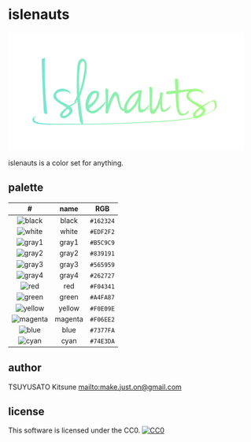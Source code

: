 # islenauts

![islenauts logo](https://raw.githubusercontent.com/MakeNowJust/islenauts/master/logo/islenauts.png)

islenauts is a color set for anything.


## palette

|                           #                           |  name   |    RGB    |
|:-----------------------------------------------------:|:-------:|:---------:|
| ![black  ](http://placehold.it/16x16/162324?text=%20) |  black  | `#162324` |
| ![white  ](http://placehold.it/16x16/EDF2F2?text=%20) |  white  | `#EDF2F2` |
| ![gray1  ](http://placehold.it/16x16/B5C9C9?text=%20) |  gray1  | `#B5C9C9` |
| ![gray2  ](http://placehold.it/16x16/839191?text=%20) |  gray2  | `#839191` |
| ![gray3  ](http://placehold.it/16x16/565959?text=%20) |  gray3  | `#565959` |
| ![gray4  ](http://placehold.it/16x16/262727?text=%20) |  gray4  | `#262727` |
| ![red    ](http://placehold.it/16x16/F04341?text=%20) |   red   | `#F04341` |
| ![green  ](http://placehold.it/16x16/A4FA87?text=%20) |  green  | `#A4FA87` |
| ![yellow ](http://placehold.it/16x16/F0E09E?text=%20) | yellow  | `#F0E09E` |
| ![magenta](http://placehold.it/16x16/F06EE2?text=%20) | magenta | `#F06EE2` |
| ![blue   ](http://placehold.it/16x16/7377FA?text=%20) |  blue   | `#7377FA` |
| ![cyan   ](http://placehold.it/16x16/74E3DA?text=%20) |  cyan   | `#74E3DA` |



## author

TSUYUSATO Kitsune <mailto:make.just.on@gmail.com>

## license

This software is licensed under the CC0. [![CC0](http://i.creativecommons.org/p/zero/1.0/88x31.png "CC0")](http://creativecommons.org/publicdomain/zero/1.0/)
